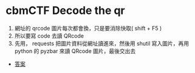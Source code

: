 # cbmCTF Decode the qr
1. 網址的 qrcode 圖片每次都會換，只是要消除快取( shift + F5 )
2. 所以要寫 code 去讀 QRcode
3. 先用， requests 把圖片資料從網址讀進來，然後用 shutil 寫入圖片，再用 python 的 pyzbar 來讀 QRcode 圖片，最後交出去

* [答案](sol.py)
